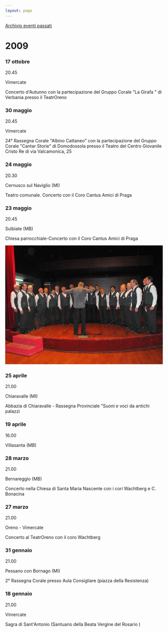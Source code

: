 ```yaml
---
layout: page
---
```


[Archivio eventi passati](..)

# 2009

### 17 ottobre

20.45

Vimercate

Concerto d'Autunno con la partecipazione del Gruppo Corale "La Girafa " di Verbania presso il TeatrOreno

### 30 maggio

20.45

Vimercate

24° Rassegna Corale "Albino Cattaneo" con la partecipazione del Gruppo Corale "Cantar Storie" di Domodossola presso il Teatro del Centro Giovanile Cristo Re di via Valcamonica, 25

### 24 maggio

20.30

Cernusco sul Naviglio (MI)

Teatro comunale. Concerto con il Coro Cantus Amici di Praga

### 23 maggio

20.45

Sulbiate (MB)

Chiesa parrocchiale-Concerto con il Coro Cantus Amici di Praga

![image0046.jpeg](2009/image0046.jpeg)

### 25 aprile

21.00

Chiaravalle (MI)

Abbazia di Chiaravalle - Rassegna Provinciale "Suoni e voci da antichi palazzi

### 19 aprile

16.00

Villasanta (MB)

### 28 marzo

21.00

Bernareggio (MB)

Concerto nella Chiesa di Santa Maria Nascente con i cori Wachtberg e C. Bonacina

### 27 marzo

21.00

Oreno - Vimercate

Concerto al TeatrOreno con il coro Wachtberg

### 31 gennaio

21.00

Pessano con Bornago (MI)

2° Rassegna Corale presso Aula Consigliare (piazza della Resistenza)

### 18 gennaio

21.00

Vimercate

Sagra di Sant'Antonio (Santuario della Beata Vergine del Rosario )
